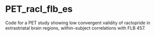 # PET_racl_flb_es
Code for a PET study showing low convergent validity of raclopride in extrastriatal brain regions, within-subject correlations with FLB 457.
